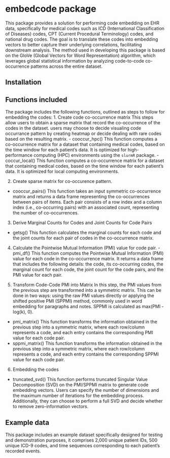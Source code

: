 
<!-- README.md is generated from README.Rmd. Please edit that file -->

# embedcode package

<!-- badges: start -->
<!-- badges: end -->

This package provides a solution for performing code embedding on EHR
data, specifically for medical codes such as ICD (International
Classification of Diseases) codes, CPT (Current Procedural Terminology)
codes, and national drug codes. The goal is to translate these codes
into embedding vectors to better capture their underlying correlations,
facilitating downstream analysis. The method used in developing this
package is based on the GloVe (Global Vectors for Word Representation)
algorithm, which leverages global statistical information by analyzing
code-to-code co-occurrence patterns across the entire dataset.

## Installation

## Functions included

The package includes the following functions, outlined as steps to
follow for embedding the codes: 1. Create code co-occurrence matrix This
steps allow users to obtain a sparse matrix that record the
co-occurrence of the codes in the dataset. users may choose to decide
visualing code occurrance pattern by creating heatmap or decide dealing
with rare codes based on the resulting matrix. - cooccur_hpc() This
function computes a co-occurrence matrix for a dataset that containing
medical codes, based on the time window for each patient’s data. It is
optimized for high-performance computing (HPC) environments using the
`slurmR` package. - coccur_local() This function computes a
co-occurrence matrix for a dataset that containing medical codes, based
on the time window for each patient’s data. It is optimized for local
computing environments.

2.  Create sparse matrix for co-occurence pattern.

- cooccur_pairs() This function takes an input symmetric co-occurrence
  matrix and returns a data frame representing the co-occurrences
  between pairs of items. Each pair consists of a row index and a column
  index (i.e., co-occurring pairs) with an associated count,
  representing the number of co-occurrences.

3.  Derive Marginal Counts for Codes and Joint Counts for Code Pairs

- getsg() This function calculates the marginal counts for each code and
  the joint counts for each pair of codes in the co-occurrence matrix.

4.  Calculate the Pointwise Mutual Information (PMI) value for code
    pair. -pmi_df() This function computes the Pointwise Mutual
    Information (PMI) value for each code in the co-occurrence matrix.
    It returns a data frame that includes the following details: the
    code, its co-occurring codes, the marginal count for each code, the
    joint count for the code pairs, and the PMI value for each pair.

5.  Transform Code-Code PMI into Matrix In this step, the PMI values
    from the previous step are transformed into a symmetric matrix. This
    can be done in two ways: using the raw PMI values directly or
    applying the shifted positive PMI (SPPMI) method, commonly used in
    word embedding for paragraphs and notes. SPPMI is calculated as
    max(PMI - log(k), 0).

- pmi_matrix() This function transforms the information obtained in the
  previous step into a symmetric matrix, where each row/column
  represents a code, and each entry contains the corresponding PMI value
  for each code pair.
- sppmi_matrix() This function transforms the information obtained in
  the previous step into a symmetric matrix, where each row/column
  represents a code, and each entry contains the corresponding SPPMI
  value for each code pair.

6.  Embedding the codes

- truncated_svd() This function performs truncated Singular Value
  Decomposition (SVD) on the PMI/SPPMI matrix to generate code embedding
  vectors. Users can specify the number of dimensions and the maximum
  number of iterations for the embedding process. Additionally, they can
  choose to perform a full SVD and decide whether to remove
  zero-information vectors.

## Example data

This package includes an example dataset specifically designed for
testing and demonstration purposes, it comprises 2,000 unique patient
IDs, 500 unique ICD-9 codes, and time sequences corresponding to each
patient’s recorded events.

